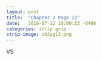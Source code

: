 ```yaml
---
layout: post
title:  "Chapter 2 Page 13"
date:   2016-07-12 19:00:13 -0400
categories: strip grip
strip-image: ch2pg13.png
---
```

VS 
